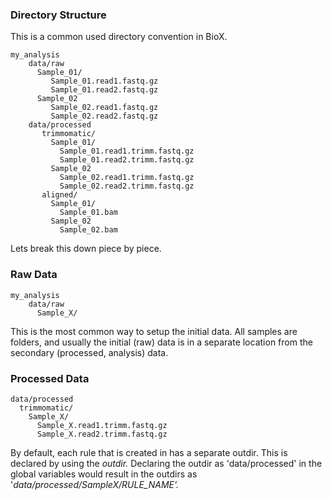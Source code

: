 ### Directory Structure

This is a common used directory convention in BioX.

```
my_analysis
    data/raw
      Sample_01/
         Sample_01.read1.fastq.gz
         Sample_01.read2.fastq.gz
      Sample_02
         Sample_02.read1.fastq.gz
         Sample_02.read2.fastq.gz
    data/processed
       trimmomatic/
         Sample_01/
           Sample_01.read1.trimm.fastq.gz
           Sample_01.read2.trimm.fastq.gz
         Sample_02
           Sample_02.read1.trimm.fastq.gz
           Sample_02.read2.trimm.fastq.gz
       aligned/
         Sample_01/
           Sample_01.bam
         Sample_02
           Sample_02.bam
```

Lets break this down piece by piece.

### Raw Data

```
my_analysis
    data/raw
      Sample_X/
```

This is the most common way to setup the initial data. All samples are folders, and usually the initial \(raw\) data is in a separate location from the secondary \(processed, analysis\) data.

### Processed Data

```
data/processed
  trimmomatic/
    Sample_X/
      Sample_X.read1.trimm.fastq.gz
      Sample_X.read2.trimm.fastq.gz
```

By default, each rule that is created in has a separate outdir. This is declared by using the _outdir._ Declaring the outdir as 'data/processed' in the global variables would result in the outdirs as '_data/processed/SampleX/RULE\_NAME'._



